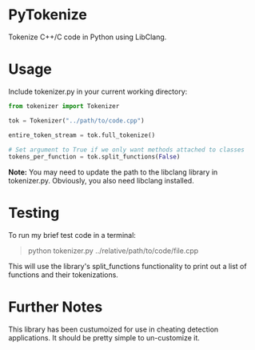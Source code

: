 # PyTokenize
Tokenize C++/C code in Python using LibClang.

# Usage
Include tokenizer.py in your current working directory:

```python
from tokenizer import Tokenizer

tok = Tokenizer("../path/to/code.cpp")

entire_token_stream = tok.full_tokenize()

# Set argument to True if we only want methods attached to classes
tokens_per_function = tok.split_functions(False)
```

**Note:** You may need to update the path to the libclang library in tokenizer.py. Obviously, you also need libclang installed.

# Testing
To run my brief test code in a terminal:

> python tokenizer.py ../relative/path/to/code/file.cpp

This will use the library's split_functions functionality to print out a list of functions and their tokenizations.

# Further Notes
This library has been custumoized for use in cheating detection applications. It should be pretty simple to un-customize it.
